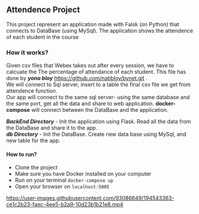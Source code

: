 ## Attendence Project

This project represent an application made with Falsk (on Python) that connects to DataBase (using MySql).
The application shows the attendence of each student in the course

### How it works?
Given csv files that Webex takes out after every session, we have to calcuate the The percentage of attendance of each student.
This file has done by **_yona bloy_** https://github.com/natibloy/bynet.git .  
We will connect to Sql server, insert to a table the final csv file we get from attendence function.  
Our app will connect to the same sql server- using the same database and the same port, get all the data and share to web application.
**docker-compose** will connect between the DataBase and the application.

***BackEnd Directory*** - Init the application using Flask. Read all the data from the DataBase and share it to the app.  
***db Directory***  - Init the DataBase. Create new data base using MySql, and new table for the app.


#### How to run?
- Clone the project 
- Make sure you have Docker installed on your computer
- Run on your terminal `docker-compose up`
- Open your browser on `localhost:5005`




https://user-images.githubusercontent.com/93086649/194543363-ce1c2b23-faec-4ee5-b2a9-10d23b1b21e8.mp4




